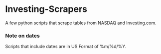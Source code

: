 # Investing-Scrapers

A few python scripts that scrape tables from NASDAQ and Investing.com. 

### Note on dates

Scripts that include dates are in US Format of %m/%d/%Y.
